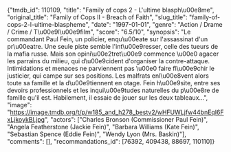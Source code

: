 {"tmdb_id": 110109, "title": "Family of cops 2 - L'ultime blasph\u00e8me", "original_title": "Family of Cops II - Breach of Faith", "slug_title": "family-of-cops-2-l-ultime-blaspheme", "date": "1997-01-01", "genre": "Action / Drame / Crime / T\u00e9l\u00e9film", "score": "6.5/10", "synopsis": "Le commandant Paul Fein, un policier, enqu\u00eate sur l'assassinat d'un pr\u00eatre. Une seule piste semble l'int\u00e9resser, celle des tueurs de la mafia russe. Mais son opini\u00e2tret\u00e9 commence \u00e0 agacer les parrains du milieu, qui d\u00e9cident d'organiser la contre-attaque. Intimidations et menaces ne parviennent pas \u00e0 faire fl\u00e9chir le justicier, qui campe sur ses positions. Les malfrats enl\u00e8vent alors toute sa famille et la d\u00e9tiennent en otage. Fein h\u00e9site, entre ses devoirs professionnels et les inqui\u00e9tudes naturelles du p\u00e8re de famille qu'il est. Habilement, il essaie de jouer sur les deux tableaux...", "image": "https://image.tmdb.org/t/p/w185_and_h278_bestv2/wHFUWLjfw44bnEql6FxLjkoykBl.jpg", "actors": ["Charles Bronson (Commissioner Paul Fein)", "Angela Featherstone (Jackie Fein)", "Barbara Williams (Kate Fein)", "Sebastian Spence (Eddie Fein)", "Wendy Lyon (Mrs. Baskin)"], "comments": [], "recommandations_id": [76392, 409438, 88697, 110110]}